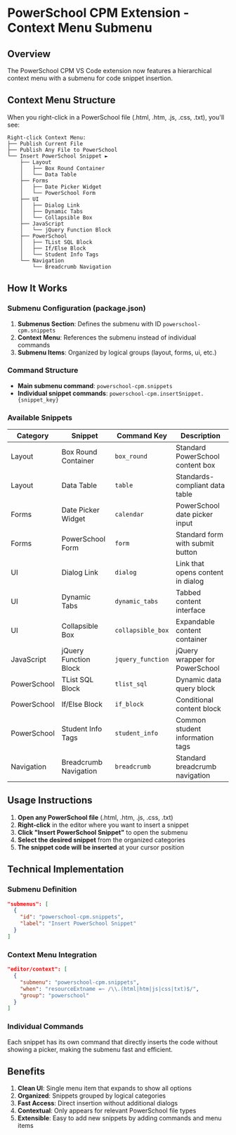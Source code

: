 # PowerSchool CPM Extension - Context Menu Submenu

## Overview
The PowerSchool CPM VS Code extension now features a hierarchical context menu with a submenu for code snippet insertion.

## Context Menu Structure

When you right-click in a PowerSchool file (.html, .htm, .js, .css, .txt), you'll see:

```
Right-click Context Menu:
├── Publish Current File
├── Publish Any File to PowerSchool  
└── Insert PowerSchool Snippet ►
    ├── Layout
    │   ├── Box Round Container
    │   └── Data Table
    ├── Forms  
    │   ├── Date Picker Widget
    │   └── PowerSchool Form
    ├── UI
    │   ├── Dialog Link
    │   ├── Dynamic Tabs
    │   └── Collapsible Box
    ├── JavaScript
    │   └── jQuery Function Block
    ├── PowerSchool
    │   ├── TList SQL Block
    │   ├── If/Else Block
    │   └── Student Info Tags
    └── Navigation
        └── Breadcrumb Navigation
```

## How It Works

### Submenu Configuration (package.json)
1. **Submenus Section**: Defines the submenu with ID `powerschool-cpm.snippets`
2. **Context Menu**: References the submenu instead of individual commands
3. **Submenu Items**: Organized by logical groups (layout, forms, ui, etc.)

### Command Structure
- **Main submenu command**: `powerschool-cpm.snippets`  
- **Individual snippet commands**: `powerschool-cpm.insertSnippet.{snippet_key}`

### Available Snippets
| Category | Snippet | Command Key | Description |
|----------|---------|-------------|-------------|
| Layout | Box Round Container | `box_round` | Standard PowerSchool content box |
| Layout | Data Table | `table` | Standards-compliant data table |
| Forms | Date Picker Widget | `calendar` | PowerSchool date picker input |
| Forms | PowerSchool Form | `form` | Standard form with submit button |
| UI | Dialog Link | `dialog` | Link that opens content in dialog |
| UI | Dynamic Tabs | `dynamic_tabs` | Tabbed content interface |
| UI | Collapsible Box | `collapsible_box` | Expandable content container |
| JavaScript | jQuery Function Block | `jquery_function` | jQuery wrapper for PowerSchool |
| PowerSchool | TList SQL Block | `tlist_sql` | Dynamic data query block |
| PowerSchool | If/Else Block | `if_block` | Conditional content block |
| PowerSchool | Student Info Tags | `student_info` | Common student information tags |
| Navigation | Breadcrumb Navigation | `breadcrumb` | Standard breadcrumb navigation |

## Usage Instructions

1. **Open any PowerSchool file** (.html, .htm, .js, .css, .txt)
2. **Right-click** in the editor where you want to insert a snippet
3. **Click "Insert PowerSchool Snippet"** to open the submenu
4. **Select the desired snippet** from the organized categories
5. **The snippet code will be inserted** at your cursor position

## Technical Implementation

### Submenu Definition
```json
"submenus": [
  {
    "id": "powerschool-cpm.snippets",
    "label": "Insert PowerSchool Snippet"  
  }
]
```

### Context Menu Integration
```json
"editor/context": [
  {
    "submenu": "powerschool-cpm.snippets",
    "when": "resourceExtname =~ /\\.(html|htm|js|css|txt)$/", 
    "group": "powerschool"
  }
]
```

### Individual Commands
Each snippet has its own command that directly inserts the code without showing a picker, making the submenu fast and efficient.

## Benefits

1. **Clean UI**: Single menu item that expands to show all options
2. **Organized**: Snippets grouped by logical categories  
3. **Fast Access**: Direct insertion without additional dialogs
4. **Contextual**: Only appears for relevant PowerSchool file types
5. **Extensible**: Easy to add new snippets by adding commands and menu items